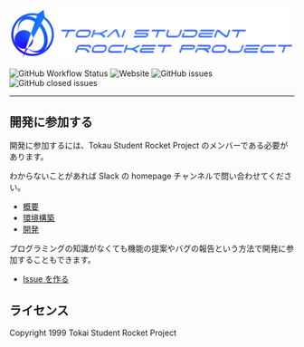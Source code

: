 ![Tokai Student Rocket Project](./docs/images/logo.png)

![GitHub Workflow Status](https://img.shields.io/github/workflow/status/tokai-student-rocket-project/tokai-student-rocket-project.github.io/Deploy%20to%20Github%20Pages)
![Website](https://img.shields.io/website?url=https%3A%2F%2Ftokai-student-rocket-project.github.io%2F)
![GitHub issues](https://img.shields.io/github/issues/tokai-student-rocket-project/tokai-student-rocket-project.github.io)
![GitHub closed issues](https://img.shields.io/github/issues-closed/tokai-student-rocket-project/tokai-student-rocket-project.github.io)

---

## 開発に参加する

開発に参加するには、Tokau Student Rocket Project のメンバーである必要があります。

わからないことがあれば Slack の homepage チャンネルで問い合わせてください。

- [概要](./docs/Overview.md)
- [環境構築](./docs/Setup.md)
- [開発](./docs/Development.md)

プログラミングの知識がなくても機能の提案やバグの報告という方法で開発に参加することもできます。

- [Issue を作る](./docs/CreateIssue.md)

## ライセンス

Copyright 1999 Tokai Student Rocket Project
